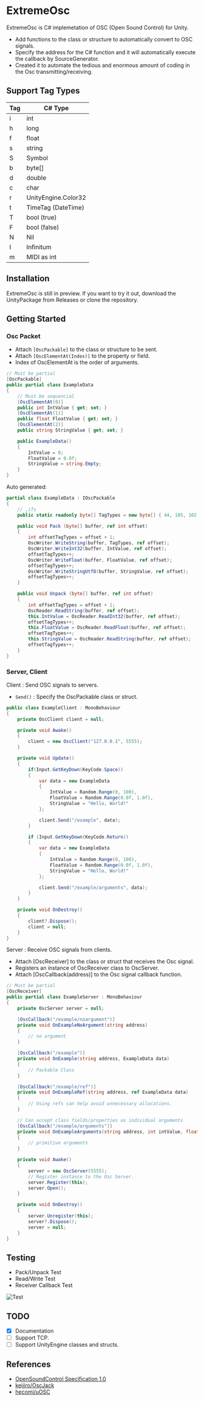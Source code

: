 # ExtremeOsc

ExtremeOsc is C# implemetation of OSC (Open Sound Control) for Unity.

- Add functions to the class or structure to automatically convert to OSC signals.
- Specify the address for the C# function and it will automatically execute the callback by SourceGenerator.
- Created it to automate the tedious and enormous amount of coding in the Osc transmitting/receiving.

## Support Tag Types

| Tag | C# Type |
| --- | --- |
| i | int |
| h | long |
| f | float |
| s | string |
| S | Symbol |
| b | byte[] |
| d | double |
| c | char |
| r | UnityEngine.Color32 |
| t | TimeTag (DateTime) |
| T | bool (true) |
| F | bool (false) |
| N | Nil |
| I | Infinitum |
| m | MIDI as int |

## Installation

ExtremeOsc is still in preview. If you want to try it out, download the UnityPackage from Releases or clone the repository.

## Getting Started

### Osc Packet

- Attach `[OscPackable]` to the class or structure to be sent.
- Attach `[OscElementAt(Index)]` to the property or field.
- Index of OscElementAt is the order of arguments.

```cs
// Must be partial
[OscPackable]
public partial class ExampleData
{
    // Must be sequencial
    [OscElementAt(0)]
    public int IntValue { get; set; }
    [OscElementAt(1)]
    public float FloatValue { get; set; }
    [OscElementAt(2)]
    public string StringValue { get; set; }

    public ExampleData()
    {
        IntValue = 0;
        FloatValue = 0.0f;
        StringValue = string.Empty;
    }
}
```

Auto generated: 

```cs
partial class ExampleData : IOscPackable
{
    // ,ifs
    public static readonly byte[] TagTypes = new byte[] { 44, 105, 102, 115 };

    public void Pack (byte[] buffer, ref int offset)
    {
        int offsetTagTypes = offset + 1;
        OscWriter.WriteString(buffer, TagTypes, ref offset);
        OscWriter.WriteInt32(buffer, IntValue, ref offset);
        offsetTagTypes++;
        OscWriter.WriteFloat(buffer, FloatValue, ref offset);
        offsetTagTypes++;
        OscWriter.WriteStringUtf8(buffer, StringValue, ref offset);
        offsetTagTypes++;
    }

    public void Unpack (byte[] buffer, ref int offset)
    {
        int offsetTagTypes = offset + 1;
        OscReader.ReadString(buffer, ref offset);
        this.IntValue = OscReader.ReadInt32(buffer, ref offset);
        offsetTagTypes++;
        this.FloatValue = OscReader.ReadFloat(buffer, ref offset);
        offsetTagTypes++;
        this.StringValue = OscReader.ReadString(buffer, ref offset);
        offsetTagTypes++;
    }
}
```

### Server, Client

Client : Send OSC signals to servers.

- `Send()` : Specify the OscPackable class or struct.

```cs
public class ExampleClient : MonoBehaviour
{
    private OscClient client = null;

    private void Awake()
    {
        client = new OscClient("127.0.0.1", 5555);
    }

    private void Update()
    {
        if(Input.GetKeyDown(KeyCode.Space))
        {
            var data = new ExampleData
            {
                IntValue = Random.Range(0, 100),
                FloatValue = Random.Range(0.0f, 1.0f),
                StringValue = "Hello, World!"
            };

            client.Send("/example", data);
        }

        if (Input.GetKeyDown(KeyCode.Return))
        {
            var data = new ExampleData
            {
                IntValue = Random.Range(0, 100),
                FloatValue = Random.Range(0.0f, 1.0f),
                StringValue = "Hello, World!"
            };

            client.Send("/example/arguments", data);
        }
    }

    private void OnDestroy()
    {
        client?.Dispose();
        client = null;
    }
}
```

Server : Receive OSC signals from clients.

- Attach [OscReceiver] to the class or struct that receives the Osc signal.
- Registers an instance of OscReceiver class to OscServer.
- Attach [OscCallback(address)] to the Osc signal callback function.

```cs
// Must be partial
[OscReceiver]
public partial class ExampleServer : MonoBehaviour
{
    private OscServer server = null;

    [OscCallback("/example/noargument")]
    private void OnExampleNoArgument(string address)
    {
        // no argument
    }

    [OscCallback("/example")]
    private void OnExample(string address, ExampleData data)
    {
        // Packable Class
    }

    [OscCallback("/example/ref")]
    private void OnExampleRef(string address, ref ExampleData data)
    {
        // Using refs can help avoid unnecessary allocations.
    }

    // Can accept class fields/properties as individual arguments
    [OscCallback("/example/arguments")]
    private void OnExampleArguments(string address, int intValue, float floatValue, string stringValue)
    {
        // primitive arguments
    }

    private void Awake()
    {
        server = new OscServer(5555);
        // Register instance to the Osc Server.
        server.Register(this);
        server.Open();
    }

    private void OnDestroy()
    {
        server.Unregister(this);
        server?.Dispose();
        server = null;
    }
}
```

## Testing

- Pack/Unpack Test
- Read/Write Test
- Receiver Callback Test

![Test](./Images/testing.png)

## TODO

- [x] Documentation
- [ ] Support TCP.
- [ ] Support UnityEngine classes and structs.

## References

- [OpenSoundControl Specification 1.0](https://opensoundcontrol.stanford.edu/spec-1_0.html)
- [keijiro/OscJack](https://github.com/keijiro/OscJack)
- [hecomi/uOSC](https://github.com/hecomi/uOSC)
